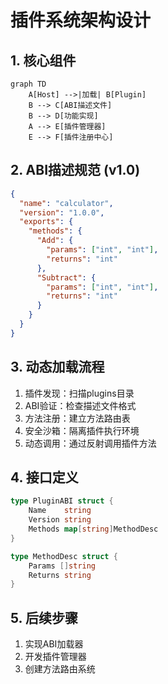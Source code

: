 # 插件系统架构设计

## 1. 核心组件
```mermaid
graph TD
    A[Host] -->|加载| B[Plugin]
    B --> C[ABI描述文件]
    B --> D[功能实现]
    A --> E[插件管理器]
    E --> F[插件注册中心]
```

## 2. ABI描述规范 (v1.0)
```json
{
  "name": "calculator",
  "version": "1.0.0",
  "exports": {
    "methods": {
      "Add": {
        "params": ["int", "int"],
        "returns": "int"
      },
      "Subtract": {
        "params": ["int", "int"],
        "returns": "int"
      }
    }
  }
}
```

## 3. 动态加载流程
1. 插件发现：扫描plugins目录
2. ABI验证：检查描述文件格式
3. 方法注册：建立方法路由表
4. 安全沙箱：隔离插件执行环境
5. 动态调用：通过反射调用插件方法

## 4. 接口定义
```go
type PluginABI struct {
    Name    string
    Version string
    Methods map[string]MethodDesc
}

type MethodDesc struct {
    Params []string
    Returns string
}
```

## 5. 后续步骤
1. 实现ABI加载器
2. 开发插件管理器
3. 创建方法路由系统